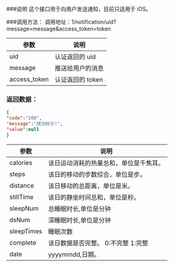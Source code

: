 ###说明
这个接口用于向用户发送通知，目前只适用于 iOS。

###调用方法：
调用地址：1/notification/uid?message=message&access_token=token

参数|说明
---|---
uid|认证返回的 uid
message|推送给用户的消息
access_token|认证返回的 token
	
### 返回数据：

```json
{
"code":"200",
"message":"成功标示!",
"value":null
}
```

参数|说明
---|---
calories|该日运动消耗的热量总和，单位是千焦耳。
steps|该日的移动的步数综合，单位是步。 
distance|该日移动的总距离，单位是米。
stillTime|该日的静坐时间总和，单位是秒。
sleepNum|总睡眠时长,单位是分钟
dsNum|深睡眠时长,单位是分钟
sleepTimes|睡眠次数
complete|该日数据是否完整。  0:不完整    1:完整
date|yyyymmdd,日期。

